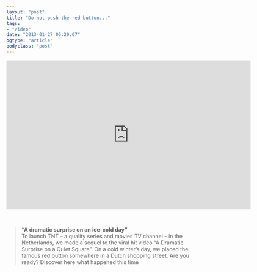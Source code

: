 ```yaml
---
layout: "post"
title: "Do not push the red button..."
tags: 
- "video"
date: "2013-01-27 06:20:07"
ogtype: "article"
bodyclass: "post"
---
```


<span class="embed-youtube" style="text-align:center; display: block;"><iframe allowfullscreen="true" class="youtube-player" frameborder="0" height="390" src="http://www.youtube.com/embed/ZIkPeZKP-d4?version=3&rel=1&fs=1&showsearch=0&showinfo=1&iv_load_policy=1&wmode=transparent" type="text/html" width="640"></iframe></span>

 

> **“A dramatic surprise on an ice-cold day”**  
>  To launch TNT – a quality series and movies TV channel – in the Netherlands, we made a sequel to the viral hit video “A Dramatic Surprise on a Quiet Square”. On a cold winter’s day, we placed the famous red button somewhere in a Dutch shopping street. Are you ready? Discover here what happened this time